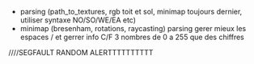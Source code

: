 - parsing (path_to_textures, rgb toit et sol, minimap toujours dernier, utiliser syntaxe NO/SO/WE/EA etc)
- minimap (bresenham, rotations, raycasting)
parsing gerer mieux les espaces / et gerrer info C/F 3 nombres de 0 a 255 que des chiffres


////SEGFAULT RANDOM ALERTTTTTTTTTT
